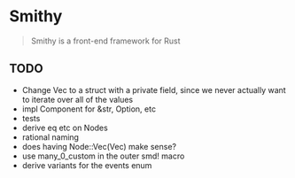 # Smithy

> Smithy is a front-end framework for Rust

## TODO

* Change Vec<SmithyComponent> to a struct with a private field,
  since we never actually want to iterate over all of the values
* impl Component for &str, Option, etc
* tests
* derive eq etc on Nodes
* rational naming
* does having Node::Vec(Vec<Node>) make sense?
* use many_0_custom in the outer smd! macro
* derive variants for the events enum
